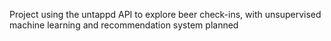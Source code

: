 Project using the untappd API to explore beer check-ins, with unsupervised machine learning and recommendation system planned
